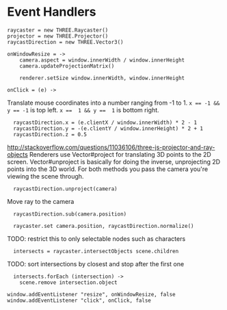 Event Handlers
==============
    
    raycaster = new THREE.Raycaster()
    projector = new THREE.Projector()
    raycastDirection = new THREE.Vector3()

    onWindowResize = ->
    	camera.aspect = window.innerWidth / window.innerHeight
    	camera.updateProjectionMatrix()

    	renderer.setSize window.innerWidth, window.innerHeight

    onClick = (e) ->
    
Translate mouse coordinates into a number ranging from -1 to 1.
`x == -1 && y == -1` is top left. 
`x ==  1 && y ==  1` is bottom right.

      raycastDirection.x = (e.clientX / window.innerWidth) * 2 - 1
      raycastDirection.y = -(e.clientY / window.innerHeight) * 2 + 1
      raycastDirection.z = 0.5

http://stackoverflow.com/questions/11036106/three-js-projector-and-ray-objects
Renderers use Vector#project for translating 3D points to the 2D screen. 
Vector#unproject is basically for doing the inverse, unprojecting 2D points into the 3D world. 
For both methods you pass the camera you're viewing the scene through.  
  
      raycastDirection.unproject(camera)
      
Move ray to the camera

      raycastDirection.sub(camera.position)
  
      raycaster.set camera.position, raycastDirection.normalize()

TODO: restrict this to only selectable nodes such as characters
      
      intersects = raycaster.intersectObjects scene.children  

TODO: sort intersections by closest and stop after the first one

      intersects.forEach (intersection) ->        
        scene.remove intersection.object

    window.addEventListener "resize", onWindowResize, false
    window.addEventListener "click", onClick, false
